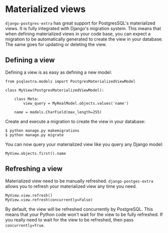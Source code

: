 # Materialized views
`django-postgres-extra` has great support for PostgresSQL's materialized views. It is fully integrated with Django's migration system. This means that when defining materialized views in your code base, you can expect a migration to be automatically generated to create the view in your database. The same goes for updating or deleting the view.

## Defining a view
Defining a view is as easy as defining a new model:

```
from psqlextra.models import PostgresMaterializedViewModel

class MyView(PostgresMaterializedViewModel):

    class Meta:
        view_query = MyRealModel.objects.values('name')

    name = models.CharField(max_length=255)
```

Create and execute a migration to create the view in your database:

```
$ python manage.py makemigrations
$ python manage.py migrate
```

You can now query your materialized view like you query any Django model:

```
MyView.objects.first().name
```

## Refreshing a view
Materialized view need to be manually refreshed. `django-postges-extra` allows you to refresh your materialized view any time you need.

```
MyView.view.refresh()
MyView.view.refresh(concurrently=False)
```

By default, the view will be refreshed concurrently by PostgreSQL. This means that your Python code won't wait for the view to be fully refreshed. If you really need to wait for the view to be refreshed, then pass `concurrently=True`.
